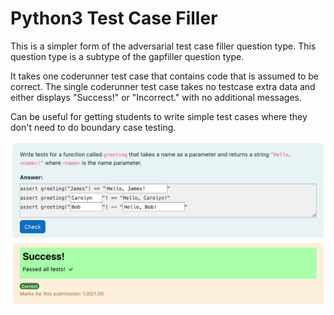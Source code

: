 # Python3 Test Case Filler

This is a simpler form of the adversarial test case filler question type.
This question type is a subtype of the gapfiller question type.

It takes one coderunner test case that contains code that is assumed to be
correct. The single coderunner test case takes no testcase extra data and either
displays "Success!" or "Incorrect." with no additional messages.

Can be useful for getting students to write simple test cases where they don't
need to do boundary case testing.

![img.png](assets/correct_example.png)
